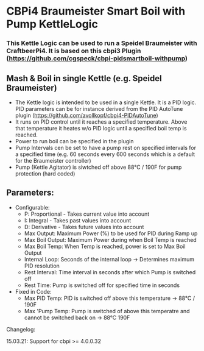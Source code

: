 # CBPi4 Braumeister Smart Boil with Pump KettleLogic

### This Kettle Logic can be used to run a Speidel Braumeister with CraftbeerPi4. It is based on this cbpi3 Plugin (https://github.com/cgspeck/cbpi-pidsmartboil-withpump)

## Mash & Boil in single Kettle (e.g. Speidel Braumeister)
- The Kettle logic is intended to be used in a single Kettle. It is a PID logic. PID parameters can be for instance derived from the PID AutoTune plugin (https://github.com/avollkopf/cbpi4-PIDAutoTune)
- It runs on PID control until it reaches a specified temperature. Above that temperature it heates w/o PID logic until a specified boil temp is reached.
- Power to run boil can be specified in the plugin
- Pump Intervals cen be set to have a pump rest on specified intervals for a specified time (e.g. 60 seconds every 600 seconds which is a default for the Braumeister controller)
- Pump (Kettle Agitator) is siwtched off above 88°C / 190F for pump protection (hard coded)

## Parameters:
- Configurable:
	- P: Proportional - Takes current value into account
	- I: Integral - Takes past values into account
	- D: Derivative - Takes future values into account
	- Max Output: Maximum Power (%) to be used for PID during Ramp up
	- Max Boil Output: Maximum Power during when Boil Temp is reached
	- Max Boil Temp: When Temp is reached,  power is set to Max Boil Output
	- Internal Loop: Seconds of the internal loop -> Determines maximum PID resolution
	- Rest Interval: Time interval in seconds after which Pump is switched off
	- Rest Time: Pump is switched off for specified time in seconds
- Fixed in Code:
	- Max PID Temp: PID is switched off above this temperature -> 88°C / 190F
	- Max 'Pump Temp: Pump is switched of above this temperatre and cannot be switched back on -> 88°C 190F


Changelog:

15.03.21: Support for cbpi >= 4.0.0.32
